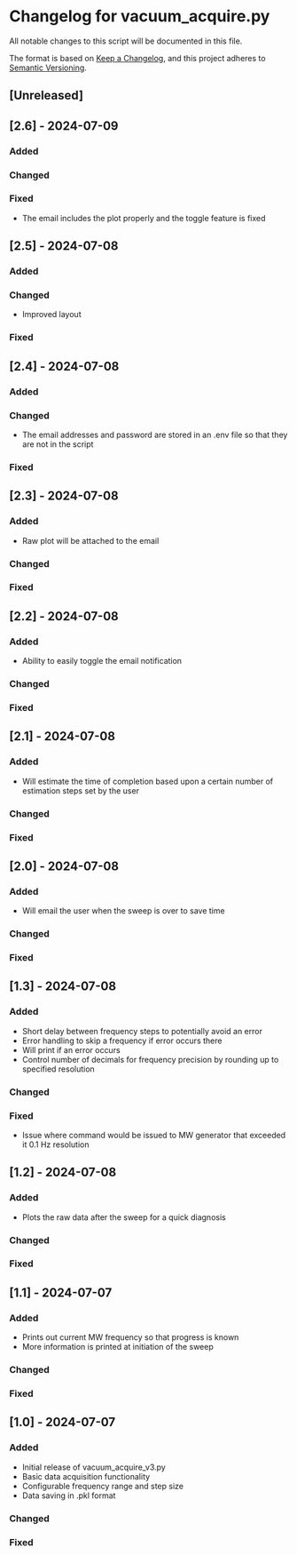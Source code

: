 # Changelog for vacuum_acquire.py

All notable changes to this script will be documented in this file.

The format is based on [Keep a Changelog](https://keepachangelog.com/en/1.0.0/),
and this project adheres to [Semantic Versioning](https://semver.org/spec/v2.0.0.html).

## [Unreleased]

## [2.6] - 2024-07-09
### Added

### Changed

### Fixed
- The email includes the plot properly and the toggle feature is fixed

## [2.5] - 2024-07-08
### Added

### Changed
- Improved layout

### Fixed

## [2.4] - 2024-07-08
### Added

### Changed
- The email addresses and password are stored in an .env file so that they are not in the script

### Fixed

## [2.3] - 2024-07-08
### Added
- Raw plot will be attached to the email

### Changed

### Fixed

## [2.2] - 2024-07-08
### Added
- Ability to easily toggle the email notification

### Changed

### Fixed

## [2.1] - 2024-07-08
### Added
- Will estimate the time of completion based upon a certain number of estimation steps set by the user

### Changed

### Fixed

## [2.0] - 2024-07-08
### Added
- Will email the user when the sweep is over to save time

### Changed

### Fixed


## [1.3] - 2024-07-08
### Added
- Short delay between frequency steps to potentially avoid an error
- Error handling to skip a frequency if error occurs there
- Will print if an error occurs
- Control number of decimals for frequency precision by rounding up to specified resolution

### Changed

### Fixed
- Issue where command would be issued to MW generator that exceeded it 0.1 Hz resolution

## [1.2] - 2024-07-08
### Added
- Plots the raw data after the sweep for a quick diagnosis

### Changed

### Fixed

## [1.1] - 2024-07-07
### Added
- Prints out current MW frequency so that progress is known
- More information is printed at initiation of the sweep

### Changed

### Fixed

## [1.0] - 2024-07-07
### Added
- Initial release of vacuum_acquire_v3.py
- Basic data acquisition functionality
- Configurable frequency range and step size
- Data saving in .pkl format

### Changed

### Fixed